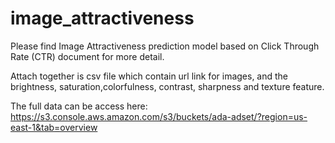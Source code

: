 # image_attractiveness

Please find Image Attractiveness prediction model based on Click Through Rate (CTR) document for more detail.

Attach together is csv file which contain url link for images, and the brightness, saturation,colorfulness, contrast, sharpness and texture feature.

The full data can be access here:
https://s3.console.aws.amazon.com/s3/buckets/ada-adset/?region=us-east-1&tab=overview
